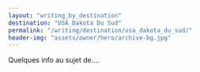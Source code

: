 ```yaml
---
layout: "writing_by_destination"
destination: "USA_Dakota Du Sud"
permalink: "/writing/destination/usa_dakota_du_sud/"
header-img: "assets/owner/hero/archive-bg.jpg"
---
```


Quelques info au sujet de....
